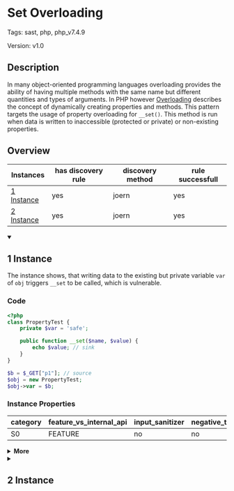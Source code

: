 [//]: # (This file is automatically generated. If you wish to make any changes, please use the JSON files and regenerate this file using the tpframework.)

# Set Overloading

Tags: sast, php, php_v7.4.9

Version: v1.0

## Description

In many object-oriented programming languages overloading provides the ability of having multiple methods with the same name but different quantities and types of arguments. In PHP however [Overloading](https://www.php.net/manual/en/language.oop5.overloading.php) describes the concept of dynamically creating properties and methods. This pattern targets the usage of property overloading for `__set()`. This method is run when data is written to inaccessible (protected or private) or non-existing properties.

## Overview

| Instances                 | has discovery rule   | discovery method   | rule successfull   |
|---------------------------|----------------------|--------------------|--------------------|
| [1 Instance](#1-instance) | yes                  | joern              | yes                |
| [2 Instance](#2-instance) | yes                  | joern              | yes                |

<details markdown="1"open>
<summary>

## 1 Instance
</summary>

The instance shows, that writing data to the existing but private variable `var` of `obj` triggers `__set` to be called, which is vulnerable.

### Code

```PHP
<?php
class PropertyTest {
    private $var = 'safe';

    public function __set($name, $value) {
        echo $value; // sink
    }
}

$b = $_GET["p1"]; // source
$obj = new PropertyTest;
$obj->var = $b;
```

### Instance Properties

| category   | feature_vs_internal_api   | input_sanitizer   | negative_test_case   | source_and_sink   |
|------------|---------------------------|-------------------|----------------------|-------------------|
| S0         | FEATURE                   | no                | no                   | no                |

<details markdown="1">
<summary>
<b>More</b></summary>

<details markdown="1">
<summary>

### Compile
</summary>

```bash
$_main:
     ; (lines=9, args=0, vars=2, tmps=7)
     ; (before optimizer)
     ; /.../PHP/32_set_overloading/1_instance_32_set_overloading/1_instance_32_set_overloading.php:1-12
     ; return  [] RANGE[0..0]
0000 T2 = FETCH_R (global) string("_GET")
0001 T3 = FETCH_DIM_R T2 string("p1")
0002 ASSIGN CV0($b) T3
0003 V5 = NEW 0 string("PropertyTest")
0004 DO_FCALL
0005 ASSIGN CV1($obj) V5
0006 ASSIGN_OBJ CV1($obj) string("var")
0007 OP_DATA CV0($b)
0008 RETURN int(1)
LIVE RANGES:
     5: 0004 - 0005 (new)

PropertyTest::__set:
     ; (lines=4, args=2, vars=2, tmps=0)
     ; (before optimizer)
     ; /.../PHP/32_set_overloading/1_instance_32_set_overloading/1_instance_32_set_overloading.php:5-7
     ; return  [] RANGE[0..0]
0000 CV0($name) = RECV 1
0001 CV1($value) = RECV 2
0002 ECHO CV1($value)
0003 RETURN null
```

</details>

<details markdown="1">
<summary>

### Discovery
</summary>

The discovery rule first gets all class names, where the method `__set` is defined.
Afterwards it collects all `NEW` calles and filters them to see which of the instanciated objects has the method `__set` defined. 
The rule would be perfect, if we could additionally check, if one of the created objects invokes the `__set` method within its lifetime.

```scala
def methodClasses = cpg.method.name("__set").astParentFullName.l
val x32 = (name, "32_set_overloading_iall", cpg.call("NEW").argument.filter{x => methodClasses.contains(x.code.toLowerCase)}.location.toJson);
```

| discovery method   | expected accuracy   |
|--------------------|---------------------|
| joern              | FP                  |

</details>

<details markdown="1"open>
<summary>

### Measurement
</summary>

| Tool        | Comm_1   | Comm_2   | phpSAFE   | Progpilot   | RIPS   | WAP   | Ground Truth   |
|-------------|----------|----------|-----------|-------------|--------|-------|----------------|
| 08 Jun 2021 | yes      | no       | no        | no          | no     | no    | yes            |
| 17 May 2023 | yes      | no       |           |             |        |       | yes            |

</details>

</details>

</details>

<details markdown="1">
<summary>

## 2 Instance
</summary>

This instance shows, that writing data to the non-existing variable `x` of the object `obj` will invoke the `__set` function.

### Code

```PHP
<?php
class PropertyTest {
    private $var = 'safe';

    public function __set($name, $value) {
        echo $value; // sink
    }
}

$b = $_GET["p1"]; // source
$obj = new PropertyTest;
$obj->x = $b;
```

### Instance Properties

| category   | feature_vs_internal_api   | input_sanitizer   | negative_test_case   | source_and_sink   |
|------------|---------------------------|-------------------|----------------------|-------------------|
| S0         | FEATURE                   | no                | no                   | no                |

<details markdown="1">
<summary>
<b>More</b></summary>

<details markdown="1">
<summary>

### Compile
</summary>

```bash
$_main:
     ; (lines=9, args=0, vars=2, tmps=7)
     ; (before optimizer)
     ; /.../PHP/32_set_overloading/2_instance_32_set_overloading/2_instance_32_set_overloading.php:1-12
     ; return  [] RANGE[0..0]
0000 T2 = FETCH_R (global) string("_GET")
0001 T3 = FETCH_DIM_R T2 string("p1")
0002 ASSIGN CV0($b) T3
0003 V5 = NEW 0 string("PropertyTest")
0004 DO_FCALL
0005 ASSIGN CV1($obj) V5
0006 ASSIGN_OBJ CV1($obj) string("x")
0007 OP_DATA CV0($b)
0008 RETURN int(1)
LIVE RANGES:
     5: 0004 - 0005 (new)

PropertyTest::__set:
     ; (lines=4, args=2, vars=2, tmps=0)
     ; (before optimizer)
     ; /.../PHP/32_set_overloading/2_instance_32_set_overloading/2_instance_32_set_overloading.php:5-7
     ; return  [] RANGE[0..0]
0000 CV0($name) = RECV 1
0001 CV1($value) = RECV 2
0002 ECHO CV1($value)
0003 RETURN null
```

</details>

<details markdown="1">
<summary>

### Discovery
</summary>

The discovery rule first gets all class names, where the method `__set` is defined.
Afterwards it collects all `NEW` calles and filters them to see which of the instanciated objects has the method `__set` defined. 
The rule would be perfect, if we could additionally check, if one of the created objects invokes the `__set` method within its lifetime.

```scala
def methodClasses = cpg.method.name("__set").astParentFullName.l
val x32 = (name, "32_set_overloading_iall", cpg.call("NEW").argument.filter{x => methodClasses.contains(x.code.toLowerCase)}.location.toJson);
```

| discovery method   | expected accuracy   |
|--------------------|---------------------|
| joern              | FP                  |

</details>

<details markdown="1"open>
<summary>

### Measurement
</summary>

| Tool        | Comm_1   | Comm_2   | Ground Truth   |
|-------------|----------|----------|----------------|
| 17 May 2023 | yes      | no       | yes            |

</details>

</details>

</details>
